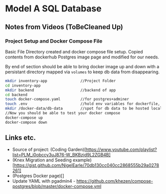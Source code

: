 # Model A SQL Database

## Notes from Videos (ToBeCleaned Up)

### Project Setup and Docker Compose File

Basic File Directory created and docker compose file setup. Copied contents from dockerhub Postgres image page and modified for our needs.

By end of section should be able to bring docker image up and down with a persistant directory mapped via `volumes` to keep db data from disappearing.

```sh
mkdir inventory-app               //Project Folder
cd inventory-app                  
mkdir backend                     //backend of app
cd backend
touch docker-compose.yaml         //for postgres+adminer
touch .env                        //hold env variables for dockerfile, etc
mkdir /docker-data/db-data        //spot for db data to be hosted locally
//Now you should be able to test your docker compose
docker-compose up
docker-compose down

```



## Links etc.

- Source of project: (Coding Garden)[https://www.youtube.com/playlist?list=PLM_i0obccy3uJ876-W_BKBzjd9L2ZGB4B]
- (Knex Migration and Seeding example)[https://gist.github.com/NigelEarle/70db130cc040cc2868555b29a0278261]
- (Postgres Docker page)[]
- Update YAML with pgadmin4 - https://github.com/khezen/compose-postgres/blob/master/docker-compose.yml